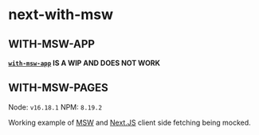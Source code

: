 
# next-with-msw


## WITH-MSW-APP
**[`with-msw-app`](./with-msw-app) IS A WIP AND DOES NOT WORK**

## WITH-MSW-PAGES

Node: `v16.18.1`
NPM: `8.19.2`

Working example of [MSW](https://mswjs.io/) and [Next.JS](https://nextjs.org/) client side fetching being mocked.
